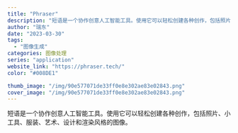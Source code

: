 ```yaml
---
title: "Phraser"
description: "短语是一个协作创意人工智能工具。使用它可以轻松创建各种创作，包括照片、小工具、服装、艺术、设计和渲染风格的图像。 "
author: "瑞东"
date: "2023-03-30"
tags:
  - "图像生成"
categories: 图像处理
series: "application"
website_link: "https://phraser.tech/"
color: "#008DE1"

thumb_image: "/img/90e577071de33ff0e8e302ae83e02843.png"
cover_image: "/img/90e577071de33ff0e8e302ae83e02843.png"
---
```


短语是一个协作创意人工智能工具。使用它可以轻松创建各种创作，包括照片、小工具、服装、艺术、设计和渲染风格的图像。 